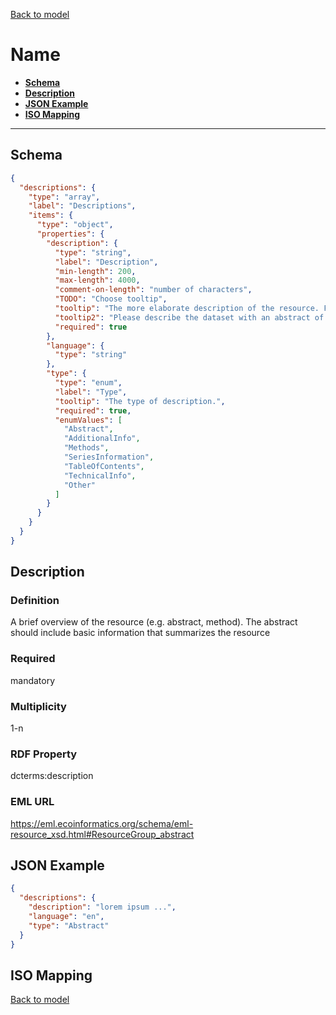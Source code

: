 [Back to model](_base.md)

# Name

- **[Schema](#schema)**
- **[Description](#description)**
- **[JSON Example](#json-example)**
- **[ISO Mapping](#iso-mapping)**
---
## Schema
```json
{
  "descriptions": {
    "type": "array",
    "label": "Descriptions",
    "items": {
      "type": "object",
      "properties": {
        "description": {
          "type": "string",
          "label": "Description",
          "min-length": 200,
          "max-length": 4000,
          "comment-on-length": "number of characters",
          "TODO": "Choose tooltip",
          "tooltip": "The more elaborate description of the resource. Focus on a content description that makes it easy for others to find, and to interpret its relevance.",
          "tooltip2": "Please describe the dataset with an abstract of at least 200 characters. Please consider giving the description more structure by adding additional description fields.",
          "required": true
        },
        "language": {
          "type": "string"
        },
        "type": {
          "type": "enum",
          "label": "Type",
          "tooltip": "The type of description.",
          "required": true,
          "enumValues": [
            "Abstract",
            "AdditionalInfo",
            "Methods",
            "SeriesInformation",
            "TableOfContents",
            "TechnicalInfo",
            "Other"
          ]
        }
      }
    }
  }
}
```
## Description
### Definition
A brief overview of the resource (e.g. abstract, method). The abstract should include basic information that summarizes the resource
### Required
mandatory
### Multiplicity
1-n
### RDF Property
dcterms:description
### EML URL
https://eml.ecoinformatics.org/schema/eml-resource_xsd.html#ResourceGroup_abstract
## JSON Example
```json
{
  "descriptions": {
    "description": "lorem ipsum ...",
    "language": "en",
    "type": "Abstract"
  }
}
```
## ISO Mapping

[Back to model](_base.md)
